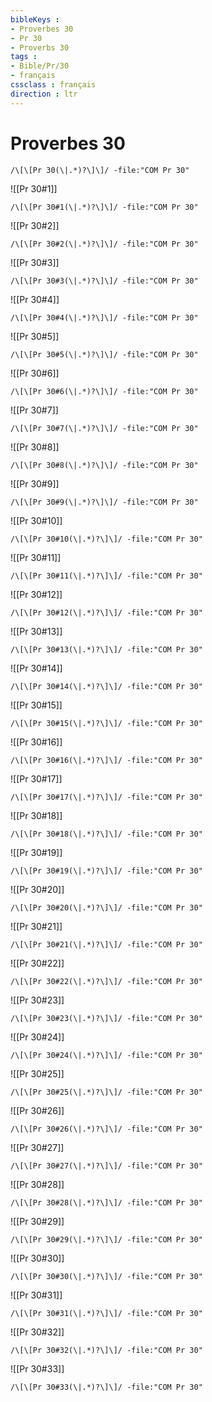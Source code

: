 ```yaml
---
bibleKeys : 
- Proverbes 30
- Pr 30
- Proverbs 30
tags : 
- Bible/Pr/30
- français
cssclass : français
direction : ltr
---
```


# Proverbes 30

```query
/\[\[Pr 30(\|.*)?\]\]/ -file:"COM Pr 30"
```



![[Pr 30#1]]

```query
/\[\[Pr 30#1(\|.*)?\]\]/ -file:"COM Pr 30"
```

![[Pr 30#2]]

```query
/\[\[Pr 30#2(\|.*)?\]\]/ -file:"COM Pr 30"
```

![[Pr 30#3]]

```query
/\[\[Pr 30#3(\|.*)?\]\]/ -file:"COM Pr 30"
```

![[Pr 30#4]]

```query
/\[\[Pr 30#4(\|.*)?\]\]/ -file:"COM Pr 30"
```

![[Pr 30#5]]

```query
/\[\[Pr 30#5(\|.*)?\]\]/ -file:"COM Pr 30"
```

![[Pr 30#6]]

```query
/\[\[Pr 30#6(\|.*)?\]\]/ -file:"COM Pr 30"
```

![[Pr 30#7]]

```query
/\[\[Pr 30#7(\|.*)?\]\]/ -file:"COM Pr 30"
```

![[Pr 30#8]]

```query
/\[\[Pr 30#8(\|.*)?\]\]/ -file:"COM Pr 30"
```

![[Pr 30#9]]

```query
/\[\[Pr 30#9(\|.*)?\]\]/ -file:"COM Pr 30"
```

![[Pr 30#10]]

```query
/\[\[Pr 30#10(\|.*)?\]\]/ -file:"COM Pr 30"
```

![[Pr 30#11]]

```query
/\[\[Pr 30#11(\|.*)?\]\]/ -file:"COM Pr 30"
```

![[Pr 30#12]]

```query
/\[\[Pr 30#12(\|.*)?\]\]/ -file:"COM Pr 30"
```

![[Pr 30#13]]

```query
/\[\[Pr 30#13(\|.*)?\]\]/ -file:"COM Pr 30"
```

![[Pr 30#14]]

```query
/\[\[Pr 30#14(\|.*)?\]\]/ -file:"COM Pr 30"
```

![[Pr 30#15]]

```query
/\[\[Pr 30#15(\|.*)?\]\]/ -file:"COM Pr 30"
```

![[Pr 30#16]]

```query
/\[\[Pr 30#16(\|.*)?\]\]/ -file:"COM Pr 30"
```

![[Pr 30#17]]

```query
/\[\[Pr 30#17(\|.*)?\]\]/ -file:"COM Pr 30"
```

![[Pr 30#18]]

```query
/\[\[Pr 30#18(\|.*)?\]\]/ -file:"COM Pr 30"
```

![[Pr 30#19]]

```query
/\[\[Pr 30#19(\|.*)?\]\]/ -file:"COM Pr 30"
```

![[Pr 30#20]]

```query
/\[\[Pr 30#20(\|.*)?\]\]/ -file:"COM Pr 30"
```

![[Pr 30#21]]

```query
/\[\[Pr 30#21(\|.*)?\]\]/ -file:"COM Pr 30"
```

![[Pr 30#22]]

```query
/\[\[Pr 30#22(\|.*)?\]\]/ -file:"COM Pr 30"
```

![[Pr 30#23]]

```query
/\[\[Pr 30#23(\|.*)?\]\]/ -file:"COM Pr 30"
```

![[Pr 30#24]]

```query
/\[\[Pr 30#24(\|.*)?\]\]/ -file:"COM Pr 30"
```

![[Pr 30#25]]

```query
/\[\[Pr 30#25(\|.*)?\]\]/ -file:"COM Pr 30"
```

![[Pr 30#26]]

```query
/\[\[Pr 30#26(\|.*)?\]\]/ -file:"COM Pr 30"
```

![[Pr 30#27]]

```query
/\[\[Pr 30#27(\|.*)?\]\]/ -file:"COM Pr 30"
```

![[Pr 30#28]]

```query
/\[\[Pr 30#28(\|.*)?\]\]/ -file:"COM Pr 30"
```

![[Pr 30#29]]

```query
/\[\[Pr 30#29(\|.*)?\]\]/ -file:"COM Pr 30"
```

![[Pr 30#30]]

```query
/\[\[Pr 30#30(\|.*)?\]\]/ -file:"COM Pr 30"
```

![[Pr 30#31]]

```query
/\[\[Pr 30#31(\|.*)?\]\]/ -file:"COM Pr 30"
```

![[Pr 30#32]]

```query
/\[\[Pr 30#32(\|.*)?\]\]/ -file:"COM Pr 30"
```

![[Pr 30#33]]

```query
/\[\[Pr 30#33(\|.*)?\]\]/ -file:"COM Pr 30"
```

